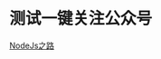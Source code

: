 # 测试一键关注公众号

[NodeJs之路](https://mp.weixin.qq.com/mp/profile_ext?action=home&__biz=MzAwMTAzNTAwMA==#wechat_redirect)
